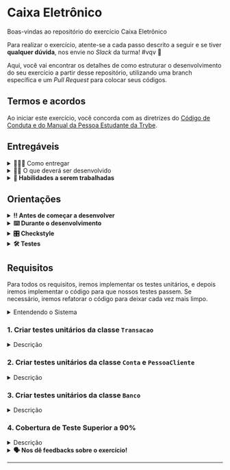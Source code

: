 # Caixa Eletrônico

Boas-vindas ao repositório do exercício Caixa Eletrônico

Para realizar o exercício, atente-se a cada passo descrito a seguir e se tiver **qualquer dúvida**, nos envie no _Slack_ da turma! #vqv 🚀

Aqui, você vai encontrar os detalhes de como estruturar o desenvolvimento do seu exercício a partir desse repositório, utilizando uma branch específica e um _Pull Request_ para colocar seus códigos.

## Termos e acordos
Ao iniciar este exercício, você concorda com as diretrizes do [Código de Conduta e do Manual da Pessoa Estudante da Trybe](https://app.betrybe.com/learn/student-manual/codigo-de-conduta-da-pessoa-estudante).

## Entregáveis

<details>
  <summary>🤷🏽‍♀️ Como entregar</summary><br />

Para entregar o seu exercício, você deverá criar um _Pull Request_ neste repositório.

Lembre-se que você pode consultar nosso conteúdo sobre [Git & GitHub](https://app.betrybe.com/learn/course/5e938f69-6e32-43b3-9685-c936530fd326/module/fc998c60-386e-46bc-83ca-4269beb17e17/section/fe827a71-3222-4b4d-a66f-ed98e09961af/day/1a530297-e176-4c79-8ed9-291ae2950540/lesson/2b2edce7-9c49-4907-92a2-aa571f823b79) e nosso [Blog - Git & GitHub](https://blog.betrybe.com/tecnologia/git-e-github/) sempre que precisar!
</details>

<details>
  <summary>👨‍💻 O que deverá ser desenvolvido</summary><br />

O dia a dia de uma pessoa desenvolvedora é repleto de demandas e aqui não será diferente! Chegou a sua vez de desenvolver os testes para um sistema de caixa eletrônico! 💰😮 Mas calma...antes de começar veja todos os critérios que o sistema deve ter para permitir que a pessoa cliente possa: 

- Logar no sistema;

- Visualizar e manipular as informações da sua conta bancária;

- Ter acesso a todas as transações feitas.

Os testes estão descritos abaixo.

</details>

<details>
  <summary><strong>📝 Habilidades a serem trabalhadas</strong></summary>

Neste exercício, verificamos se você é capaz de:

Utilizar conceitos de testes unitários para criar classes em Java.

</details>

## Orientações

<details>

   <summary><strong>‼ Antes de começar a desenvolver </strong></summary>

1. Clone o repositório

- Use o comando: `git clone <url do repositório>`
- Entre na pasta do repositório que você acabou de clonar:
    - `cd <nome do repositório>`

2. Instale as dependências

    - `mvn install`  

3. Crie uma branch a partir da branch `main`

- Verifique que você está na branch `main`
    - Exemplo: `git branch`
- Se você não estiver, mude para a branch `main`
    - Exemplo: `git checkout main`
- Agora, crie uma branch à qual você vai submeter os `commits` do seu exercício:
    - Você deve criar uma branch no seguinte formato: `nome-sobrenome-nome-do-exercício`;
    - Exemplo: `git checkout -b maria-soares-lessons-learned`

4. Crie na raiz do exercício os arquivos que você precisará desenvolver:

- Verifique que você está na raiz do exercício:
    - Exemplo: `pwd` -> o retorno vai ser algo tipo _/Users/maria/code/**sd-0x-project-lessons-learned**_
- Crie os arquivos index.html e style.css:
    - Exemplo: `touch index.html style.css`

5. Adicione as mudanças ao _stage_ do Git e faça um `commit`

- Verifique que as mudanças ainda não estão no _stage_:
    - Exemplo: `git status` (devem aparecer listados os novos arquivos em vermelho)
- Adicione o novo arquivo ao _stage_ do Git:
    - Exemplo:
        - `git add .` (adicionando todas as mudanças - _que estavam em vermelho_ - ao stage do Git)
        - `git status` (devem aparecer listados os arquivos em verde)
- Faça o `commit` inicial:
    - Exemplo:
        - `git commit -m 'iniciando o exercício. VAMOS COM TUDO :rocket:'` (fazendo o primeiro commit)
        - `git status` (deve aparecer uma mensagem tipo _nothing to commit_ )

6. Adicione a sua branch com o novo `commit` ao repositório remoto

- Usando o exemplo anterior: `git push -u origin maria-soares-lessons-learned`

7. Crie um novo `Pull Request` _(PR)_

- Vá até a página de _Pull Requests_ do [repositório no GitHub](https://github.com/tryber/sd-0x-project-lessons-learned/pulls)
    - Clique no botão verde _"New pull request"_
    - Clique na caixa de seleção _"Compare"_ e escolha a sua branch **com atenção**
- Coloque um título para o seu _Pull Request_
    - Exemplo: _"Cria tela de busca"_
- Clique no botão verde _"Create pull request"_

- Adicione uma descrição para o _Pull Request_, um título nítido que o identifique, e clique no botão verde _"Create pull request"_

 <img width="1335" alt="Exemplo de pull request" src="https://user-images.githubusercontent.com/42356399/166255109-b95e6eb4-2503-45e5-8fb3-cf7caa0436e5.png">

- Volte até a [página de _Pull Requests_ do repositório](https://github.com/tryber/sd-0x-project-lessons-learned/pulls) e confira que o seu _Pull Request_ está criado

</details>

<details>

<summary><strong>⌨️ Durante o desenvolvimento</strong></summary>

Faça `commits` das alterações que você fizer no código regularmente, pois assim você garante visibilidade para o time da Trybe e treina essa prática para o mercado de trabalho :) ;

- Lembre-se de sempre após um (ou alguns) `commits` atualizar o repositório remoto;
- Os comandos que você utilizará com mais frequência são:
    - `git status` _(para verificar o que está em vermelho - fora do stage - e o que está em verde - no stage)_;
    - `git add` _(para adicionar arquivos ao stage do Git)_;
    - `git commit` _(para criar um commit com os arquivos que estão no stage do Git)_;
    - `git push -u origin nome-da-branch` _(para enviar o commit para o repositório remoto na primeira vez que fizer o `push` de uma nova branch)_;
    - `git push` _(para enviar o commit para o repositório remoto após o passo anterior)_.

</details>

<details>
<summary><strong>🎛 Checkstyle</strong></summary>

Para garantir a qualidade do código, vamos utilizar neste exercício o `Checkstyle`. Assim o código estará alinhado com as boas práticas de desenvolvimento, sendo mais legível e de fácil manutenção! Para poder rodar o `Checkstyle` certifique-se de ter executado o comando `mvn install` dentro do repositório.

Para rodá-los localmente no repositório, execute os comandos abaixo:

```bash
mvn checkstyle:check
```

Se a análise do `Checkstyle` encontrar problemas no seu código, tais problemas serão mostrados no seu terminal. Se não houver problema no seu código, nada será impresso no seu terminal.

Você pode também instalar o plugin do `Checkstyle` na sua `IDE`. Para isso, volte na primeira seção do conteúdo.

⚠️ **PULL REQUESTS COM ISSUES NO `Checkstyle` NÃO SERÃO AVALIADAS. ATENTE-SE PARA RESOLVÊ-LAS ANTES DE FINALIZAR O DESENVOLVIMENTO!** ⚠️

</details>

<details>
<summary><strong>🛠 Testes</strong></summary>

Para executar todos os testes basta rodar o comando:
```bash
mvn test
```

Para executar apenas uma classe de testes:
```bash
mvn test -Dtest="TestClassName"
```

</details>

## Requisitos

Para todos os requisitos, iremos implementar os testes unitários, e depois iremos implementar o código para que nossos testes passem. Se necessário, iremos refatorar o código para deixar cada vez mais limpo.

<details>
    <summary>Entendendo o Sistema</summary>

Caso você tenha alguma dificuldade na implementação do método main, e da criação das classes que compõem o nosso sistema, leia atentamente a estrutura que montamos.

<img src="images/mapa_conceitual_geral.png"  width="50%">

A seguir descrevemos as classes essenciais para o nosso sistema de caixa eletrônico. Vamos juntos nesta jornada, testando e aperfeiçoando a nossa criação. Vamos nessa!

<details>
    <summary>Classe Banco</summary>

- `Banco`: representa a entidade banco do nosso caixa eletrônico. Essa classe é a responsável por criar novas pessoas clientes no banco e também verificar e validar o login da pessoa cliente no caixa eletrônico.
    - Atributos:
        - `pessoasClientes`: esse atributo é um array de objetos da classe `PessoaCliente` (ex: ArrayList<PessoaCliente>), e representa a lista de pessoas clientes que tem contas abertas no banco (uma pessoa cliente pode ter mais de uma conta aberta).
        - `contas`: esse atributo é um array de objetos da classe `Contas` (ex: ArrayList<Conta>) e representa a lista de contas abertas no banco, onde cada uma pertence a uma pessoa cliente. As contas são identificadas por uma String de 10 dígitos, que representa um número identificador único gerado pelo método `gerarNumeroNovaConta` da classe `Banco`.
    
    - Métodos:
        - `gerarNumeroNovaConta`: esse método é público, deve retornar uma String  e não recebe nenhum argumento. Ele é responsável por gerar e retornar uma String de 10 dígitos, que representa o número identificador único de uma conta, ou seja, para cada nova conta aberta, ele deve gerar um número único (ex: "8514540006").         
        - `adicionarPessoaCliente`: esse método é público, retorna um objeto do tipo `PessoaCliente` e deve receber 4 argumentos do tipo String (nome, tipoConta, cpf, e senha). Esse método deve instanciar um objeto da classe `PessoaCliente` e adicioná-lo no array `pessoasClientes`, também deve instanciar um objeto da classe `Conta` e adicioná-lo no array `contas`. Depois disso, deve adicionar essa nova conta à pessoa cliente que acabou de ser criada através do método `adicionarConta` da classe `PessoaCliente`. Por fim, esse método deve retornar esse objeto da classe `PessoaCliente` criado.
        - `adicionarConta`: esse método é público e tem o retorno do tipo `void`, ou seja, não retorna nenhum valor e recebe 1 argumento (novaConta) do tipo `Conta`. Esse método é responsável por receber uma conta como parâmetro e adicionar ao array `contas`.
        - `pessoaClienteLogin`: esse método é público, retorna um objeto do tipo `PessoaCliente` e recebe 2 argumentos do tipo String (cpf e senha). Ele é responsável por buscar no array `pessoasClientes` , o objeto que é dono do cpf passado por parâmetro e verificar se a senha está correta. Caso o cpf e a senha sejam de algum objeto que está no array `pessoasClientes`,  o objeto que representa a pessoa cliente deve ser retornado; caso contrário, esse método deve retornar `null`.
        - `transferirFundos`: esse método é público, deve ter o retorno do tipo `void` (não retorna nenhum valor) e deve receber quatro atributos, que são`pessoaCliente`, do tipo da classe `PessoaCLiente`(representando a pessoa cliente logada); `daConta`, do tipo inteiro que representa o índice no array `contas` da conta (responsável por ceder o dinheiro para a transferência); `paraConta`, do tipo inteiro que representa o índice no array `contas` (para a conta que receberá a transferência); e por fim, `quantia`, que é do tipo `double` (representa o valor que será transferido). 
        - `sacar`: esse método é público, deve ter o retorno do tipo `void` (não retorna nenhum valor) e deve receber três atributos, que são `pessoaCliente`, do tipo da classe `PessoaCLiente` (representando a pessoa cliente logada); `daConta`, do tipo inteiro (representando o índice no array `contas` da conta na qual será sacado o dinheiro); e por fim, `quantia`, que é do tipo `double` (representa o valor que será sacado).
        - `depositar`: esse método é público, deve ter o retorno do tipo `void` (não retorna nenhum valor) e deve receber três atributos, que são `pessoaCliente`, do tipo da classe `PessoaCLiente` (representa a pessoa cliente logada); `paraConta`, do tipo inteiro (representa o índice no array `contas` da conta na qual será depositado o dinheiro); e por fim, `quantia`, que é do tipo `double` (representa o valor que será depositado).
        - `mostrarExtrato`: esse método também é público, deve ter o retorno do `void`, e deve receber dois atributos, que são pessoaCliente, do tipo da classe `PessoaCliente` (que representa a pessoa cliente dona da conta) e o `conta`, que é do tipo inteiro (representa o índice da conta que será mostrada o extrato no array `contas`).

</details>

<details>
    <summary>Classe Conta</summary>

- `Conta`: representa as contas do banco, onde temos os métodos relacionados às transações, e mostra as informações de saldo.
    - Atributos:
        - `tipoConta`: atributo do tipo String que indica se a conta é "Poupança" ou "Corrente".
        - `idConta`: atributo do tipo String que representa o número de identificação único da conta bancária.
        - `pessoaCliente`: atributo do tipo `PessoaCliente`, que representa a pessoa cliente dona da conta em questão.
        - `transacoes`: esse atributo é um array de objetos da classe `Transacao` (ex: ArrayList<Transacao>), responsável por armazenar todas as transações realizadas na conta.

    - Métodos:
        - Construtor: esse método construtor deve receber como argumentos `tipoConta` do tipo String; `pessoaCliente` do tipo da classe `PessoaCliente`; e `banco` do tipo da classe `Banco`. Ele deve utilizar esses argumentos para inicializar os respectivos atributos e utilizar o método `gerarNumeroNovaConta` para gerar o número de identificador único para a conta.
        - `adicionarTransacao`: esse método é público e de retorno do tipo `void`. Deve receber dois argumentos, que são `quantia` do tipo `double` e a `descricao` do tipo String. `quantia` indica o valor que envolve a transação e `descricao` indica que tipo de transação foi realizada (ex: depósito recebido, saque efetuado, etc.). Deve-se usar esses valores para instanciar um objeto da classe `Transacao`, passando a quantia e a descrição (ex: `Transacao novaTransacao = new Transacao(quantia, "Transferência recebida");`) e adicionando esse novo objeto no array `transacoes`.
        - `retornarSaldo`: esse método é público e retorna o tipo `double`. Ele usa o array `transacoes` para calcular o saldo da conta em questão. 
        - `retornarResumoConta`: é do tipo público e retorna um String com o resumo da conta, número de identificação único, saldo e tipo da conta (Poupança ou Corrente). Ele usa o método `retornarSaldo` para calcular o saldo da conta.
        - `retornarExtrato`: esse método é público e tem retorno do tipo `void`. Esse método imprime no console todas as transações (uma por linha) da conta. Em outras palavras, esse método percorre o array `transacoes` e para cada objeto desse array, chama o método `retornarResumoTransacao` da classe `Transacao`.
        - `getIdConta`: método `Getter` do atributo `idConta`.
        - `getPessoaCliente`: método `Getter` do atributo `pessoaCliente`.
        
⚠**Atenção⚠:** perceba que a soma das transações indica o saldo da conta, onde saques e transferências enviadas são valores negativos e os depósitos e transferências recebidos são valores positivos nessa soma.

</details>

<details>
    <summary>Classe PessoaCliente</summary>

- `PessoaCliente`: essa classe representa as pessoas clientes do banco.
    - Atributos:
        - `nomeCompleto`: atributo do tipo String para armazenar o nome da pessoa cliente.
        - `cpf`: atributo do tipo String para armazenar o CPF da pessoa cliente.
        - `senha`: atributo do tipo String para armazenar a senha da pessoa cliente.
        - `contas`: esse atributo é um array de objetos da classe `Conta` (ex: ArrayList<Conta>), responsável por armazenar todas as contas que a pessoa cliente possui.

    - Métodos:
        - Construtor: inicializa os atributos da classe `PessoaCliente` e recebe três atributos do tipo String, que são `nome`, `cpf`` e `senha`. Esses argumentos são utilizados para inicializar os respectivos atributos. Por fim, esse método construtor imprime uma mensagem no console indicando que a pessoa cliente foi criada (ex: "Nova pessoa cliente Alexiania Silva com CPF: 433.892.200-11 criada!")
        - `adicionarConta`: esse método é público e deve ter o retorno do tipo `void`. Ele recebe um argumento `conta`, do tipo da classe `Conta`, e adiciona ele no array `contas`.
        - `retornaNumeroDeContas`: método público que retorna um inteiro (não recebe nenhum argumento). O inteiro que é retornado por esse método é a quantidade de objetos no array `contas`, ou seja, o seu tamanho.
        - `retornarSaldoContaEspecifica`: esse método é público e retorna um valor do tipo `double`, recebendo como argumento um `indice` do tipo inteiro (para ser usado como índice no array `contas`) e usando o método `retornarSaldo` da classe `Conta` para retornar o saldo.
        - `retornarIdContaEspecifica`: esse método é público e retorna um valor do tipo String, recebendo um argumento `indice` do tipo inteiro (para ser usado como índice no array `contas`) e usando o método `getIdConta` da classe `Conta` para retornar o número identificador único da conta.
        - `retornarExtratoContaEspecifica`: esse método é público e tem um retorno do tipo `void`, recebendo um argumento `indice` do tipo inteiro (para ser usado como índice no array `contas`) e usando o método `retornarExtrato` da classe `Conta` para imprimir todas as transações de uma determinada conta.
        - `adicionarTransacaoContaEspecifica`: esse método público e tem retorno do tipo `void`, recebendo 3 argumentos, que são `indice` do tipo inteiro, `quantia` do tipo `double` e `descricao` do tipo String. Esse método utiliza o argumento `indice` para selecionar uma conta específica dentro do array `contas` e chama o método `adicionarTransacao` da classe `Conta` para adicionar uma transação e passar os argumentos `quantia` e `descricao`.
        - `validarSenha`: esse método é público e retorna um valor `boolean`, recebendo um argumento `senha` do tipo String e verificando se essa String é igual ao atributo `senha` do objeto. Se for, retorna `true`, se não for retorna `false`.
        - `retornarResumoContas`: esse método é público e tem retorno do tipo `void`. Ele não recebe argumento e percorre o array `contas`, utilizando o método `retornarResumoConta` da classe `Conta` para imprimir o resumo da conta.
        - `getCpf`: método `Getter` do atributo `cpf`.

</details>

<details>
    <summary>Classe Transacao</summary>

- `Transacao`: essa classe é utilizada para representar a transação nas contas do banco.
    - Atributos:
        - `quantia`: esse atributo é do tipo `double` e representa o valor da transação.
        - `instante`: esse atributo é do tipo String e armazena a data e a hora que a transação ocorreu.
        - `descricao`: esse atributo é do tipo String e armazena a descrição da transação.
        - `conta`: esse atributo é do tipo `Conta` e armazena o objeto `conta` da transação.
    
    - Métodos:
        - Construtor: esse método recebe dois argumentos, que são `quantia` do tipo `double` e `descricao` do tipo String. Ele usa esses argumentos para inicializar seus respectivos atributos e chama o método `retornarInstante` para armazenar a data e a hora que essa transação foi realizada.
        - `getQuantia`: método `Getter` do atributo `quantia`.
        - `retornarResumoTransacao`: esse método é público e retorna uma String que representa o resumo da transação, contendo as informações instante, quantia e descrição. Ele não recebe nenhum argumento.
        - `retornarInstante`: esse método é público e retorna um String que representa o instante em que esse método é invocado. Ele usa a classe `LocalDateTime` para recuperar o momento em que o método é invocado (`LocalDateTime.now()`) e a classe `DateTimeFormatter` para formatar para o padrão brasileiro (ex: 20/01/2022 10:24:30). Esse método é usado no método construtor para inicializar o atributo `instante`.
</details>


<details>
    <summary>Classe CaixaEletronico - método main </summary>

![MapaMental](images/mapa_mental_classes.png)

  <details>
      <summary>Exemplo de uso do Sistema</summary>

  Considerando que tenha executado exatamente o código da classe `main`, teríamos a seguinte interação com o console:

  ```text
  Nova pessoa cliente Alexiania Pereira com CPF: 842.074.410-77 criada!

  Nova pessoa cliente Abadiania Silva com CPF: 848.725.510-87 criada!

  Nova pessoa cliente Camaragibe Oliveira com CPF: 433.892.200-11 criada!

  Bem-vindo ao Banco da Trybe

  Entre com seu CPF: 433.892.200-11
  Entre com sua senha: 1234

  Resumo das Contas da pessoa Camaragibe Oliveira:

  1) 1376245820 : R$0.00 : Poupança

  2) 1400842111 : R$0.00 : Corrente

  O que você gostaria de fazer?
    1) Mostrar Extrato
    2) Sacar
    3) Depositar
    4) Transferir
    5) Sair

  Entre com sua opção: 3
  Entre com o número (1-2) para selecionar a conta para depósito: 1
  Entre com a quantia de depósito: R$ 2000

  Resumo das Contas da pessoa Camaragibe Oliveira:

  1) 1376245820 : R$2000.00 : Poupança

  2) 1400842111 : R$0.00 : Corrente

  O que você gostaria de fazer?
    1) Mostrar Extrato
    2) Sacar
    3) Depositar
    4) Transferir
    5) Sair

  Entre com sua opção: 3
  Entre com o número (1-2) para selecionar a conta para depósito: 2
  Entre com a quantia de depósito: R$ 4000

  Resumo das Contas da pessoa Camaragibe Oliveira:

  1) 1376245820 : R$2000.00 : Poupança

  2) 1400842111 : R$4000.00 : Corrente

  O que você gostaria de fazer?
    1) Mostrar Extrato
    2) Sacar
    3) Depositar
    4) Transferir
    5) Sair

  Entre com sua opção: 4
  Entre o número (1-2) para retirar o valor para transferência: 2
  Entre o número (1-2) para selecionar a conta que receberá a transferência: 1
  Entre com a quantia para ser transferida (máximo R$4000.00): R$ 2000

  Resumo das Contas da pessoa Camaragibe Oliveira:

  1) 1376245820 : R$4000.00 : Poupança

  2) 1400842111 : R$2000.00 : Corrente


  O que você gostaria de fazer?
    1) Mostrar Extrato
    2) Sacar
    3) Depositar
    4) Transferir
    5) Sair

  Entre com sua opção: 1
  Entre com o número (1-2) para a conta
  que o extrato será impresso: 1

  Extrato da conta 1376245820

  21/01/2022 14:21:52 -------- Transferência recebida: R$ 2000.00 +
  21/01/2022 14:21:32 -------- Depósito recebido: R$ 2000.00 +

  Resumo das Contas da pessoa Camaragibe Oliveira:

  1) 1376245820 : R$4000.00 : Poupança

  2) 1400842111 : R$2000.00 : Corrente


  O que você gostaria de fazer?
    1) Mostrar Extrato
    2) Sacar
    3) Depositar
    4) Transferir
    5) Sair

  Entre com sua opção: 
  ```
  </details>

</details>

</details>

### 1. Criar testes unitários da classe `Transacao`

<details>
    <summary>Descrição</summary>

Na classe `TransacaoTest` crie os seguintes cenários de teste:

1. Testa o método construtor da classe Transação
    - Método `construtorTest`: verifica se o método construtor está inicializando os atributos corretamente.
2. Testa o método Getter do atributo quantia
    - Método `getQuantiaTest`: testa se o método `Getter` do atributo quantia está retornando a quantia corretamente.
3. Testa o método retornar resumo transação
    - Método `retornarResumoTransacaoTest`: avalia se o método `retornarResumoTransacao` apresenta o resumo da transação corretamente.
4. Testa o método instante está gerando o instante corretamente
    - Método `retornarInstanteTest`: verifica se o método `retornarInstante` retorna o momento correto em que a transação ocorreu, com data, hora, minuto e segundo.

</details>

### 2. Criar testes unitários da classe `Conta` e `PessoaCliente`

<details>
    <summary>Descrição</summary>

Vamos implementar os testes, todos devem falhar por enquanto.

`ContaTest`: essa classe contém os testes relacionados aos métodos da classe `Conta`.

Na classe `ContaTest` crie os seguintes cenários de testes:

5. Testa o construtor da classe conta
   - Método `construtorTest`: avalia se o construtor está inicializando os atributos da classe `Conta` corretamente.
6. Testa o método adicionar transação e retornar saldo da conta
   - Método `adicionarTransacaoTestRetornarSaldoTest`: verifica se o método `adicionarTransacao` está adicionando ao histórico da conta uma transação realizada pelo método em questão, e analisa se o método `retornarSaldo` retorna o saldo da conta bancária corretamente. Faz sentido testar os dois em conjunto, pois como o método `adicionarTransacao` não tem retorno, usamos o `retornarSaldo` para verificar se a transação foi adicionada à conta de forma correta e consequentemente se o saldo está sendo retornado sem erros.
7. Testa o método retornar resumo está retornando uma string com os valores corretamente
   - Método `retornarResumoContaTest`: verifica se o método `retornarResumoConta` está apresentando o resumo da conta bancária.
8. Testa o método retornar extrato está imprimindo os valores corretamente
   - Método `retornarExtratoTest`: testa se o método `retornarExtrato` está apresentando o extrato da conta bancária.
9. Testa o método Getter do atributo idConta está retornando
    - Método `getIdContaTest`: avalia se o método `Getter` do atributo `idConta` está retornando o número identificador da conta.
10. Testa o método método Getter do atributo pessoaCliente está retornando
    - Método `getPessoaClienteTest`: verifica se o  método `Getter` do atributo `pessoaCliente` está retornando a pessoa cliente da conta bancária.

`PessoaClienteTest`: essa classe possui os testes dos métodos da classe `PessoaCliente`.

Na classe `PessoaClienteTest` crie os seguintes cenários de testes:

11. Testa o construtor da classe Pessoa Cliente
    - Método `construtorTest`: avalia se o construtor da classe está inicializando seus atributos corretamente e imprimindo no console uma mensagem indicando que um objeto da classe `PessoaCliente` foi instanciado com sucesso.
12. Testa o método adicionar conta e o método retornar número de conta
    - Método `adicionarContaTestRetornaNumeroDeContasTest`: verifica se o método `adicionarConta` está adicionando nova conta para pessoa cliente e também analisa se o método `retornaNumeroDeContas` retorna o número que representa a quantidade de contas que uma pessoa cliente possui. Faz sentido testar esses dois métodos juntos, pois o método `adicionarConta` não tem retorno, então usamos o método `retornarNUmeroDeContas` para verificar se a conta foi adicionada e já aproveitamos para testar o seu funcionamento.
13. Testa o método retornar saldo de uma conta específica da pessoa cliente
    - Método `retornarSaldoContaEspecificaTest`: testa se o método `retornarSaldoContaEspecifica` retorna o saldo de uma conta bancária específica corretamente.
14. Testa o método retornar id de uma conta específica da pessoa cliente
    - Método `retornarIdContaEspecificaTest`: verifica se o método `retornarIdContaEspecifica` está retornando o número identificador de uma conta bancária específica corretamente.
15. Testa o método retornar o extrato de uma conta específica da pessoa client
    - Método `retornarExtratoContaEspecificaTest`: avalia se o método `retornarExtratoContaEspecifica` retorna o extrato bancário de uma conta específica da pessoa cliente.
16. Testa o método adiciona transação de uma conta específica da pessoa cliente
    - Método `adicionarTransacaoContaEspecificaTest`: testa se o método `adicionarTransacaoContaEspecifica` está adicionando uma transação a uma conta específica da pessoa cliente,
17. Testa o método validar senha
    - Método `validarSenhaTest`: testa se o método `validarSenha` está verificando se a senha passada por parâmetro é a mesma que foi cadastrada ao criar a pessoa cliente.
18. Testa o método retornar resumo contas
    - Método `retornarResumoContasTest`: analisa se o método `retornarResumoContas` retorna o resumo das contas da pessoa cliente.
19. Testa o método Getter do atributo cpf está retornando
    - Método `getCpfTest`: avalia se o método `Getter` do atributo `cpf` da pessoa cliente está retornando o CPF cadastrado.

</details>


### 3. Criar testes unitários da classe `Banco`

<details>
    <summary>Descrição</summary>

Na classe `BancoTest` crie os seguintes cenários de testes:

20. Testa o gerador de número único para nova conta
   - Método `gerarNumeroNovaContaTest`: verifica se o método `gerarNumeroNovaConta` está retornando uma String de 10 dígitos, que representam o número da nova conta aberta.
21. Testa o método adicionar pessoa cliente retorna o objeto pessoa cliente
   - Método `adicionarPessoaClienteTest`: testa se o método `adicionarPessoaCliente` está adicionando objetos do tipo `PessoaCliente` ao array `pessoasClientes` dessa classe `Banco`. Representa a inserção de novas pessoas clientes ao banco, e retorna ao objeto da classe `PessoaCliente`.
22. Testa o método login da pessoa cliente retorna o objeto pessoa cliente corretamente
   - Método `pessoaClienteLoginTest`: verifica se o método `pessoaClienteLogin` libera o acesso de pessoas clientes e proíbe acessos com combinação de CPF e senha errados.
23. Testa se o método transferir fundos está transferindo corretamente
   - Método `depositarTestTransferirFundosTestMostrarExtratoTest`: testa se o método `depositar` está adicionando ao saldo da conta bancária o valor que é passado como argumento, e `transferirFundos` está transferindo quantias em dinheiro entre as contas da pessoa cliente. Tanto o método `deposito` quanto o método `transferirFundos` não retornam valores, por isso usamos o método `mostrarExtrato` para imprimir no console e verificarmos sua impressão. Com isso, faz sentido que você utilize  os três em um método de teste único, pois para poder transferir valores de uma conta para outra, a conta que cederá o dinheiro deverá ter um saldo positivo.
24. Testa se o método sacar está funcionando corretamente
   - Método `depositarTestSacarTestMostrarExtratoTest`: testa se o método `depositar` está adicionando ao saldo da conta bancária o valor que é passado como argumento, e o método `sacar` está realizando a subtração correta do saldo em conta bancária da quantia que é passada como argumento. Como o método `depositar` e o método `sacar` não retornam valores, você deve usar o método `mostrarExtrato` para imprimir no console e verificar sua impressão. Com isso, faz sentido testar os três em um método de teste só, pois para poder sacar valores de uma conta, ela deverá ter um saldo positivo.

</details>

### 4. Cobertura de Teste Superior a 90%

<details>
    <summary>Descrição</summary>

    Se tudo correu bem, sua aplicação já deve estar com cobertura de 90%. Caso não esteja, será necessário implementar mais alguns cenários de testes. Mãos a obra, bora chegar nesses 90%.

    Quantos testes não!? 😅

</details>

<details>
<summary><strong> 🗣 Nos dê feedbacks sobre o exercício!</strong></summary>

Ao finalizar e submeter o exercício, não se esqueça de avaliar sua experiência preenchendo o [formulário](https://be-trybe.typeform.com/to/ZTeR4IbH).
**Leva menos de 3 minutos!**

</details>

---

<!-- mdi versão 1.0 exercício como projeto ⚠️ não exclua esse comentário -->
